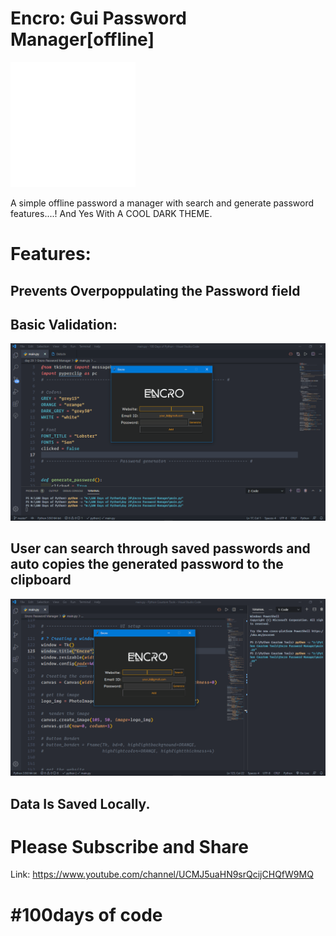 # Encro: Gui Password Manager[offline]

![Logo](Logo.png)

A simple offline password a manager with search and generate password features....! And Yes With A COOL DARK THEME.

# Features:

## Prevents Overpoppulating the Password field

## Basic Validation:

![validation](encro.gif)

## User can search through saved passwords and auto copies the generated password to the clipboard

![search](demo_encro.gif)

## Data Is Saved Locally.


# Please Subscribe and Share
Link: https://www.youtube.com/channel/UCMJ5uaHN9srQcijCHQfW9MQ

# #100days of code

